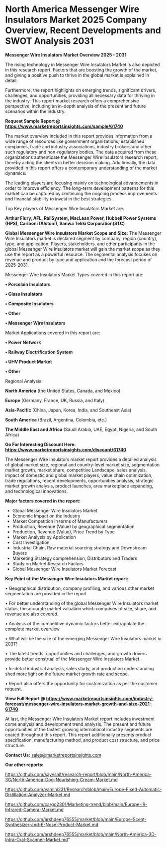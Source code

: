 # North America Messenger Wire Insulators Market 2025 Company Overview, Recent Developments and SWOT Analysis 2031

<Strong> Messenger Wire Insulators Market Overview 2025 - 2031</strong>

The rising technology in Messenger Wire Insulators Market is also depicted in this research report. Factors that are boosting the growth of the market, and giving a positive push to thrive in the global market is explained in detail.

Furthermore, the report highlights on emerging trends, significant drivers, challenges, and opportunities, providing all necessary data for thriving in the industry. This report market research offers a comprehensive perspective, including an in-depth analysis of the present and future scenarios within the industry.

<strong>Request Sample Report @ <a href=https://www.marketreportsinsights.com/sample/61740>https://www.marketreportsinsights.com/sample/61740</a></strong>

The market overview included in this report provides information from a wide range of resources like government organizations, established companies, trade and industry associations, industry brokers and other such regulatory and non-regulatory bodies. The data acquired from these organizations authenticate the Messenger Wire Insulators research report, thereby aiding the clients in better decision making. Additionally, the data provided in this report offers a contemporary understanding of the market dynamics.

The leading players are focusing mainly on technological advancements in order to improve efficiency. The long-term development patterns for this market can be captured by continuing the ongoing process improvements and financial stability to invest in the best strategies.

Top Key players of Messenger Wire Insulators Market are:

<strong>Arthur Flury, AFL, RailSystem, MacLean Power, Hubbell Power Systems (HPS), Cariboni (Alstom), Sanwa Tekki Corporation(STC)</strong>

<strong><b>Global Messenger Wire Insulators Market Scope and Size:</b></strong>
The Messenger Wire Insulators market is declared segment by company, region (country), type, and application. Players, stakeholders, and other participants in the global Messenger Wire Insulators market will gain the market scope as they use the report as a powerful resource. The segmental analysis focuses on revenue and product by type and application and the forecast period of 2025-2031.

Messenger Wire Insulators Market Types covered in this report are:

<strong>• Porcelain Insulators

• Glass Insulators

• Composite Insulators

• Other

• Messenger Wire Insulators</strong>

Market Applications covered in this report are:

<strong>• Power Network

• Railway Electrification System

• UHV Product Market

• Other</strong> 

Regional Analysis

<strong>North America</strong> (the United States, Canada, and Mexico)

<strong>Europe</strong> (Germany, France, UK, Russia, and Italy)

<strong>Asia-Pacific</strong> (China, Japan, Korea, India, and Southeast Asia)

<strong>South America</strong> (Brazil, Argentina, Colombia, etc.)

<strong>The Middle East and Africa</strong> (Saudi Arabia, UAE, Egypt, Nigeria, and South Africa)

<strong>Go For Interesting Discount Here: <a href=https://www.marketreportsinsights.com/discount/61740>https://www.marketreportsinsights.com/discount/61740</a></strong>

The Messenger Wire Insulators market report provides a detailed analysis of global market size, regional and country-level market size, segmentation market growth, market share, competitive Landscape, sales analysis, impact of domestic and global market players, value chain optimization, trade regulations, recent developments, opportunities analysis, strategic market growth analysis, product launches, area marketplace expanding, and technological innovations.

<strong><b>Major factors covered in the report:</b></strong>
<ul>
  <li>Global Messenger Wire Insulators Market </li>
  <li>Economic Impact on the Industry</li>
  <li>Market Competition in terms of Manufacturers</li>
  <li>Production, Revenue (Value) by geographical segmentation</li>
  <li>Production, Revenue (Value), Price Trend by Type</li>
  <li>Market Analysis by Application</li>
  <li>Cost Investigation</li>
  <li>Industrial Chain, Raw material sourcing strategy and Downstream Buyers</li>
  <li>Marketing Strategy comprehension, Distributors and Traders</li>
  <li>Study on Market Research Factors</li>
  <li>Global Messenger Wire Insulators Market Forecast</li>
</ul>

<strong><b>Key Point of the Messenger Wire Insulators Market report:</b></strong>

• Geographical distribution, company profiling, and various other market segmentation are provided in the report.

• For better understanding of the global Messenger Wire Insulators market status, the accurate market valuation which comprises of size, share, and revenue are also covered.

• Analysis of the competitive dynamic factors better extrapolate the complete market overview

• What will be the size of the emerging Messenger Wire Insulators market in 2031?

• The latest trends, opportunities and challenges, and growth drivers provide better construal of the Messenger Wire Insulators Market.

• In-detail industrial analysis, sales study, and production understanding shed more light on the future market growth rate and scope.

• Report also offers the opportunity for customization as per the customer request.

<strong><b>View Full Report @ <a href=https://www.marketreportsinsights.com/industry-forecast/messenger-wire-insulators-market-growth-and-size-2021-61740>https://www.marketreportsinsights.com/industry-forecast/messenger-wire-insulators-market-growth-and-size-2021-61740</a></b></strong>


At last, the Messenger Wire Insulators Market report includes investment come analysis and development trend analysis. The present and future opportunities of the fastest growing international industry segments are coated throughout this report. This report additionally presents product specification, manufacturing method, and product cost structure, and price structure.

<strong>Contact Us:</strong>
sales@marketreportsinsights.com

<strong>Our other reports:</strong>

<a href=https://github.com/sayysaif/research-report/blob/main/North-America-3G/North-America-Dog-Nourishing-Cream-Market.md>https://github.com/sayysaif/research-report/blob/main/North-America-3G/North-America-Dog-Nourishing-Cream-Market.md</a>

<a href=https://github.com/yamini231/Research/blob/main/Europe-Fixed-Automatic-Distillation-Analyzer-Market.md>https://github.com/yamini231/Research/blob/main/Europe-Fixed-Automatic-Distillation-Analyzer-Market.md</a>

<a href=https://github.com/cargo2301/Marketing-trend/blob/main/Europe-IR-Infrared-Camera-Market.md>https://github.com/cargo2301/Marketing-trend/blob/main/Europe-IR-Infrared-Camera-Market.md</a>

<a href=https://github.com/arshdeep76555/market/blob/main/Europe-Scent-Synthesizer-and-E-Nose-Product-Market.md>https://github.com/arshdeep76555/market/blob/main/Europe-Scent-Synthesizer-and-E-Nose-Product-Market.md</a>

<a href=https://github.com/arshdeep76555/market/blob/main/North-America-3D-Intra-Oral-Scanner-Market.md>https://github.com/arshdeep76555/market/blob/main/North-America-3D-Intra-Oral-Scanner-Market.md</a>"
